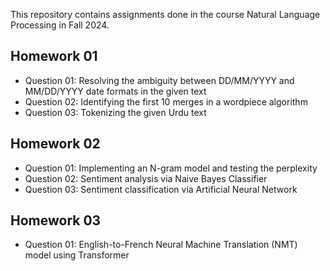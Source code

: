This repository contains assignments done in the course Natural Language Processing in Fall 2024.

## Homework 01
- Question 01: Resolving the ambiguity between DD/MM/YYYY and MM/DD/YYYY date formats in the given text
- Question 02: Identifying the first 10 merges in a wordpiece algorithm
- Question 03: Tokenizing the given Urdu text

## Homework 02
- Question 01: Implementing an N-gram model and testing the perplexity
- Question 02: Sentiment analysis via Naive Bayes Classifier
- Question 03: Sentiment classification via Artificial Neural Network

## Homework 03
- Question 01: English-to-French Neural Machine Translation (NMT) model using Transformer
